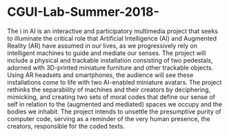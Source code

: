 # CGUI-Lab-Summer-2018-
The i in AI is an interactive and participatory multimedia project that seeks to illuminate the critical role that Artificial Intelligence (AI) and Augmented Reality (AR) have assumed in our lives, as we progressively rely on intelligent machines to guide and mediate our senses. The project will include a physical and trackable installation consisting of two pedestals, adorned with 3D-printed miniature furniture and other trackable objects. Using AR headsets and smartphones, the audience will see these installations come to life with two AI-enabled miniature avatars. The project rethinks the separability of machines and their creators by deciphering, mimicking, and creating two sets of moral codes that define our sense of self in relation to the (augmented and mediated) spaces we occupy and the bodies we inhabit. The project intends to unsettle the presumptive purity of computer code, serving as a reminder of the very human presence, the creators, responsible for the coded texts.

